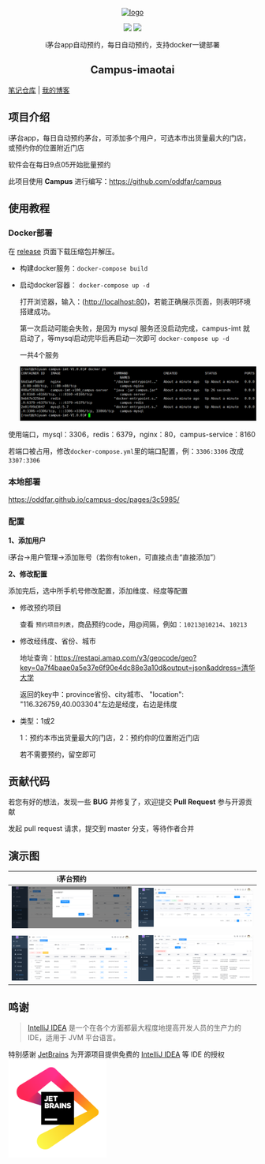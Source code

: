 <p align="center"><a href="https://oddfar.com/" target="_blank" rel="noopener noreferrer"><img width="180" src="https://note.oddfar.com/img/web.png" alt="logo"></a></p>

<p align="center">
  <a href="https://github.com/oddfar/campus-imaotai/stargazers"><img src="https://img.shields.io/github/stars/oddfar/campus-imaotai.svg"></a>
	<a href="https://github.com/oddfar/campus-imaotai/blob/master/LICENSE"><img src="https://img.shields.io/github/license/oddfar/campus-imaotai.svg"></a>
</p>



<p align="center"> i茅台app自动预约，每日自动预约，支持docker一键部署</p>

<h2 align="center">Campus-imaotai</h2>

  [笔记仓库](https://github.com/oddfar/notes)  |  [我的博客](https://oddfar.com)  

## 项目介绍

i茅台app，每日自动预约茅台，可添加多个用户，可选本市出货量最大的门店，或预约你的位置附近门店

软件会在每日9点05开始批量预约

此项目使用 **Campus** 进行编写：<https://github.com/oddfar/campus>

## 使用教程

### Docker部署

在 [release](https://github.com/oddfar/campus-imaotai/releases) 页面下载压缩包并解压。

- 构建docker服务：`docker-compose build`

- 启动docker容器： `docker-compose up -d`

  打开浏览器，输入：([http://localhost:80](http://localhost/))，若能正确展示页面，则表明环境搭建成功。

  第一次启动可能会失败，是因为 mysql 服务还没启动完成，campus-imt 就启动了，等mysql启动完毕后再启动一次即可 `docker-compose up -d`

  一共4个服务

  ![](.github/be983240837a2d5deb082157e4772d0f.png)

使用端口，mysql：3306，redis：6379，nginx：80，campus-service：8160

若端口被占用，修改`docker-compose.yml`里的端口配置，例：`3306:3306` 改成 `3307:3306`

### 本地部署

<https://oddfar.github.io/campus-doc/pages/3c5985/>

### 配置

**1、添加用户**

i茅台->用户管理->添加账号（若你有token，可直接点击“直接添加”）

**2、修改配置**

添加完后，选中所手机号修改配置，添加维度、经度等配置

- 修改预约项目

  查看 `预约项目列表`，商品预约code，用@间隔，例如：`10213@10214`、`10213`

- 修改经纬度、省份、城市

  地址查询：https://restapi.amap.com/v3/geocode/geo?key=0a7f4baae0a5e37e6f90e4dc88e3a10d&output=json&address=清华大学

  返回的key中：province省份、city城市、 "location": "116.326759,40.003304"左边是经度，右边是纬度

- 类型：1或2

  1：预约本市出货量最大的门店，2：预约你的位置附近门店

  若不需要预约，留空即可

## 贡献代码

若您有好的想法，发现一些 **BUG** 并修复了，欢迎提交 **Pull Request** 参与开源贡献

发起 pull request 请求，提交到 master 分支，等待作者合并



## 演示图

| i茅台预约                                                    |                                                              |
| ------------------------------------------------------------ | ------------------------------------------------------------ |
| ![image-20230707144241399](.github/image-20230707144241399.png) | ![image-20230707144404638](.github/image-20230707144404638.png) |
|                                                              |                                                              |
| ![image-20230707144703842](.github/image-20230707144703842.png) | ![image-20230707145525709](.github/image-20230707145525709.png) |







## 鸣谢

> [IntelliJ IDEA](https://zh.wikipedia.org/zh-hans/IntelliJ_IDEA) 是一个在各个方面都最大程度地提高开发人员的生产力的 IDE，适用于 JVM 平台语言。

特别感谢 [JetBrains](https://www.jetbrains.com/?from=campus) 为开源项目提供免费的 [IntelliJ IDEA](https://www.jetbrains.com/idea/?from=campus) 等 IDE 的授权  
[<img src=".github/jetbrains-variant.png" width="200"/>](https://www.jetbrains.com/?from=campus)

